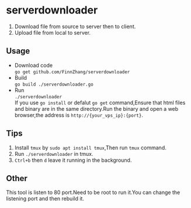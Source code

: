 # serverdownloader

1. Download file from source to server then to client.
2. Upload file from local to server.

## Usage
* Download code  
``` go get github.com/FinnZhang/serverdownloader ```    
* Build  
``` go build ./serverdownloader.go ```  
* Run  
```./serverdownloader```   
If you use `go install` or defalut `go get` command,Ensure that html files and binary are in the same directory.Run the binary and open a web browser,the address is ```http://{your_vps_ip}:{port}```.
## Tips   
1. Install `tmux` by `sudo apt install tmux`,Then run `tmux` command.
2. Run `./serverdownloader` in tmux.
3.  `Ctrl+b`  then  `d` leave it running in the background.

## Other
This tool is listen to 80 port.Need to be root to run it.You can change the listening port and then rebuild it.


